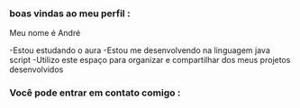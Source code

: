 ### boas vindas ao meu perfil :
Meu nome é André 

-Estou estudando o aura 
-Estou me desenvolvendo na linguagem java script
-Utilizo este espaço para organizar e compartilhar dos meus projetos desenvolvidos 

### Você pode entrar em contato comigo :
